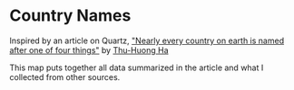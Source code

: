 # Country Names

Inspired by an article on Quartz, ["Nearly every country on earth is named after one of four things"](https://qz.com/1070266/the-name-of-a-country-can-only-really-mean-one-of-four-things/) by [Thu-Huong Ha](https://qz.com/author/thaqz/)

This map puts together all data summarized in the article and what I collected from other sources.

